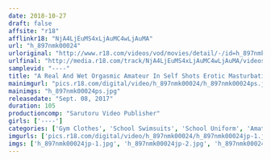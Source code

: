 ```yaml
---
date: 2018-10-27
draft: false
affsite: "r18"
afflinkr18: "NjA4LjEuMS4xLjAuMC4wLjAuMA"
url: "h_897nmk00024"
urloriginal: "http://www.r18.com/videos/vod/movies/detail/-/id=h_897nmk00024"
urlfinal: "http://media.r18.com/track/NjA4LjEuMS4xLjAuMC4wLjAuMA/videos/vod/movies/detail/-/id=h_897nmk00024"
samplevid: "----"
title: "A Real And Wet Orgasmic Amateur In Self Shots Erotic Masturbation"
mainimgurl: "pics.r18.com/digital/video/h_897nmk00024/h_897nmk00024ps.jpg"
mainimgs: "h_897nmk00024ps.jpg"
releasedate: "Sept. 08, 2017"
duration: 105
productioncomp: "Sarutoru Video Publisher"
girls: ['----']
categories: ['Gym Clothes', 'School Swimsuits', 'School Uniform', 'Amateur', 'Masturbation', 'Dirty Talk', 'POV', 'Big Vibrator', 'Hi-Def']
imgurls: ['pics.r18.com/digital/video/h_897nmk00024/h_897nmk00024jp-1.jpg', 'pics.r18.com/digital/video/h_897nmk00024/h_897nmk00024jp-2.jpg', 'pics.r18.com/digital/video/h_897nmk00024/h_897nmk00024jp-3.jpg', 'pics.r18.com/digital/video/h_897nmk00024/h_897nmk00024jp-4.jpg', 'pics.r18.com/digital/video/h_897nmk00024/h_897nmk00024jp-5.jpg', 'pics.r18.com/digital/video/h_897nmk00024/h_897nmk00024jp-6.jpg', 'pics.r18.com/digital/video/h_897nmk00024/h_897nmk00024jp-7.jpg', 'pics.r18.com/digital/video/h_897nmk00024/h_897nmk00024jp-8.jpg', 'pics.r18.com/digital/video/h_897nmk00024/h_897nmk00024jp-9.jpg', 'pics.r18.com/digital/video/h_897nmk00024/h_897nmk00024jp-10.jpg', 'pics.r18.com/digital/video/h_897nmk00024/h_897nmk00024jp-11.jpg', 'pics.r18.com/digital/video/h_897nmk00024/h_897nmk00024jp-12.jpg', 'pics.r18.com/digital/video/h_897nmk00024/h_897nmk00024jp-13.jpg', 'pics.r18.com/digital/video/h_897nmk00024/h_897nmk00024jp-14.jpg', 'pics.r18.com/digital/video/h_897nmk00024/h_897nmk00024jp-15.jpg', 'pics.r18.com/digital/video/h_897nmk00024/h_897nmk00024jp-16.jpg', 'pics.r18.com/digital/video/h_897nmk00024/h_897nmk00024jp-17.jpg', 'pics.r18.com/digital/video/h_897nmk00024/h_897nmk00024jp-18.jpg', 'pics.r18.com/digital/video/h_897nmk00024/h_897nmk00024jp-19.jpg', 'pics.r18.com/digital/video/h_897nmk00024/h_897nmk00024jp-20.jpg']
imgs: ['h_897nmk00024jp-1.jpg', 'h_897nmk00024jp-2.jpg', 'h_897nmk00024jp-3.jpg', 'h_897nmk00024jp-4.jpg', 'h_897nmk00024jp-5.jpg', 'h_897nmk00024jp-6.jpg', 'h_897nmk00024jp-7.jpg', 'h_897nmk00024jp-8.jpg', 'h_897nmk00024jp-9.jpg', 'h_897nmk00024jp-10.jpg', 'h_897nmk00024jp-11.jpg', 'h_897nmk00024jp-12.jpg', 'h_897nmk00024jp-13.jpg', 'h_897nmk00024jp-14.jpg', 'h_897nmk00024jp-15.jpg', 'h_897nmk00024jp-16.jpg', 'h_897nmk00024jp-17.jpg', 'h_897nmk00024jp-18.jpg', 'h_897nmk00024jp-19.jpg', 'h_897nmk00024jp-20.jpg']
---
```

